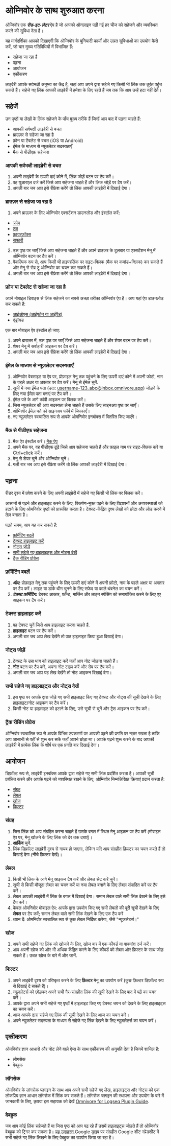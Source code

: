 # ओम्निवोर  के साथ शुरुआत करना

ओम्निवोर एक ***रीड-इट-लेटर*** ऐप है जो आपको ऑनलाइन पढ़ी गई हर चीज को सहेजने और व्यवस्थित करने की सुविधा देता है।

यह मार्गदर्शिका आपको दिखाएगी कि ओम्निवोर के बुनियादी कार्यों और उन्नत सुविधाओं का उपयोग कैसे करें, जो चार मुख्य गतिविधियों में विभाजित हैं:

- सहेजा जा रहा है
- पढ़ना
- आयोजन
- एकीकरण

लाइब्रेरी आपके सर्वभक्षी अनुभव का केंद्र है, जहां आप अपने द्वारा सहेजे गए किसी भी लिंक तक तुरंत पहुंच सकते हैं। सहेजे गए लिंक आपकी लाइब्रेरी में हमेशा के लिए रहते हैं जब तक कि आप उन्हें हटा नहीं देते।

## सहेजें

उन पृष्ठों या लेखों के लिंक सहेजने के पाँच मुख्य तरीके हैं जिन्हें आप बाद में पढ़ना चाहते हैं:

- आपकी सर्वभक्षी लाइब्रेरी से बचत
- ब्राउज़र से सहेजा जा रहा है
- फ़ोन या टैबलेट से बचत (iOS या Android)
- ईमेल के माध्यम से न्यूज़लेटर सदस्यताएँ
- मैक से पीडीएफ़ सहेजना

### आपकी सर्वभक्षी लाइब्रेरी से बचत
1. अपनी लाइब्रेरी के ऊपरी दाएं कोने में, लिंक जोड़ें बटन पर टैप करें।
2. वह यूआरएल दर्ज करें जिसे आप सहेजना चाहते हैं और लिंक जोड़ें पर टैप करें।
3. अगली बार जब आप इसे रीफ्रेश करेंगे तो लिंक आपकी लाइब्रेरी में दिखाई देगा।

### ब्राउज़र से सहेजा जा रहा है

1. अपने ब्राउज़र के लिए ओम्निवोर एक्सटेंशन डाउनलोड और इंस्टॉल करें:

- [ क्रोम ](https://omnivore.app/install/chrome)
- [ एज ](https://omnivore.app/install/edge)
- [ फ़ायरफ़ॉक्स ](https://omnivore.app/install/firefox)
- [ सफारी ](https://omnivore.app/install/safari)

2. उस पृष्ठ पर जाएँ जिसे आप सहेजना चाहते हैं और अपने ब्राउज़र के टूलबार या एक्सटेंशन मेनू में ओम्निवोर बटन पर टैप करें।
3. वैकल्पिक रूप से, आप किसी भी हाइपरलिंक पर राइट-क्लिक (मैक पर कमांड+क्लिक) कर सकते हैं और मेनू से सेव टू ओम्निवोर का चयन कर सकते हैं।
4. अगली बार जब आप इसे रीफ्रेश करेंगे तो लिंक आपकी लाइब्रेरी में दिखाई देगा।

### फ़ोन या टेबलेट से सहेजा जा रहा है

अपने मोबाइल डिवाइस से लिंक सहेजने का सबसे अच्छा तरीका ओम्निवोर ऐप है। आप यहां ऐप डाउनलोड कर सकते हैं:

- [ आईओएस (आईफोन या आईपैड) ](https://omnivore.app/install/ios)
- एंड्रॉयड

एक बार मोबाइल ऐप इंस्टॉल हो जाए:

1. अपने ब्राउज़र में, उस पृष्ठ पर जाएँ जिसे आप सहेजना चाहते हैं और शेयर बटन पर टैप करें।
2. शेयर मेनू में सर्वाहारी आइकन पर टैप करें।
3. अगली बार जब आप इसे रीफ्रेश करेंगे तो लिंक आपकी लाइब्रेरी में दिखाई देगा।
  
### ईमेल के माध्यम से न्यूज़लेटर सदस्यताएँ

1. ओम्निवोर वेबसाइट या ऐप पर, प्रोफ़ाइल मेनू तक पहुंचने के लिए ऊपरी दाएं कोने में अपनी फोटो, नाम के पहले अक्षर या अवतार पर टैप करें। मेनू से ईमेल चुनें.
2. सूची में नया ईमेल पता (उदा: username-123_abc@inbox.omnivore.app) जोड़ने के लिए नया ईमेल पता बनाएं पर टैप करें।
3. ईमेल पते के आगे कॉपी आइकन पर क्लिक करें।
4. जिस न्यूज़लेटर की आप सदस्यता लेना चाहते हैं उसके लिए साइनअप पृष्ठ पर जाएँ।
5. ओम्निवोर ईमेल पते को साइनअप फॉर्म में चिपकाएँ।
6. नए न्यूज़लेटर स्वचालित रूप से आपके ओमनिवोर इनबॉक्स में वितरित किए जाएंगे।

### मैक से पीडीएफ़ सहेजना

1. मैक ऐप इंस्टॉल करें। [मैक ऐप](https://omnivore.app/install/mac)
2. अपने मैक पर, वह पीडीएफ ढूंढें जिसे आप सहेजना चाहते हैं और फ़ाइल नाम पर राइट-क्लिक करें या Ctrl+click करें।
3. मेनू से शेयर चुनें और ओम्निवोर चुनें।
4. गली बार जब आप इसे रीफ्रेश करेंगे तो लिंक आपकी लाइब्रेरी में दिखाई देगा।

## पढ़ना

रीडर दृश्य में प्रवेश करने के लिए अपनी लाइब्रेरी में सहेजे गए किसी भी लिंक पर क्लिक करें।

आसानी से पढ़ने और हाइलाइट करने के लिए, विकर्षण-मुक्त पढ़ने के लिए विज्ञापनों और अव्यवस्थाओं को हटाने के लिए ओमनिवोर पृष्ठों को प्रारूपित करता है। टेक्स्ट-केंद्रित दृश्य लेखों को छोटा और लोड करने में तेज़ बनाता है।

पढ़ते समय, आप यह कर सकते हैं:

- <span style="text-decoration:underline;">फ़ॉर्मेटिंग बदलें</span>
- <span style="text-decoration:underline;">टेक्स्ट हाइलाइट करें</span>
- <span style="text-decoration:underline;">नोट्स जोड़ें</span>
- <span style="text-decoration:underline;">सभी सहेजे गए हाइलाइट्स और नोट्स देखें</span>
- <span style="text-decoration:underline;">ट्रैक रीडिंग प्रोग्रेस</span>

### फ़ॉर्मेटिंग बदलें
 
1. **_थीम:_**   प्रोफ़ाइल मेनू तक पहुंचने के लिए ऊपरी दाएं कोने में अपनी फ़ोटो, नाम के पहले अक्षर या अवतार पर टैप करें। लाइट या डार्क थीम चुनने के लिए सफेद या काले थंबनेल का चयन करें।
2. **_टेक्स्ट फ़ॉर्मेटिंग:_**  टेक्स्ट आकार, फ़ॉन्ट, मार्जिन और लाइन स्पेसिंग को समायोजित करने के लिए एए आइकन पर टैप करें।

### टेक्स्ट हाइलाइट करें

1. वह टेक्स्ट चुनें जिसे आप हाइलाइट करना चाहते हैं.
2. **हाइलाइट** बटन पर टैप करें।
3. अगली बार जब आप लेख देखेंगे तो पाठ हाइलाइट किया हुआ दिखाई देगा।

### नोट्स जोड़ें
1. टेक्स्ट के उस भाग को हाइलाइट करें जहाँ आप नोट जोड़ना चाहते हैं।
2. **नोट** बटन पर टैप करें, अपना नोट टाइप करें और सेव पर टैप करें।
3. अगली बार जब आप यह लेख देखेंगे तो नोट आइकन दिखाई देगा।

### सभी सहेजे गए हाइलाइट्स और नोट्स देखें
1. इस पृष्ठ पर आपके द्वारा जोड़े गए सभी हाइलाइट किए गए टेक्स्ट और नोट्स की सूची देखने के लिए हाइलाइट/नोट आइकन पर टैप करें।
2. किसी नोट या हाइलाइट को हटाने के लिए, उसे सूची से चुनें और ट्रैश आइकन पर टैप करें।

### ट्रैक रीडिंग प्रोग्रेस

ओम्निवोर स्वचालित रूप से आपके विभिन्न उपकरणों पर आपकी पढ़ने की प्रगति पर नज़र रखता है ताकि आप आसानी से वहीं से शुरू कर सकें जहाँ आपने छोड़ा था। आपके पढ़ने शुरू करने के बाद आपकी लाइब्रेरी में प्रत्येक लिंक के शीर्ष पर एक प्रगति बार दिखाई देगा।

## आयोजन

डिफ़ॉल्ट रूप से, लाइब्रेरी इनबॉक्स आपके द्वारा सहेजे गए सभी लिंक प्रदर्शित करता है। आपकी सूची प्रबंधित करने और आपके पढ़ने को व्यवस्थित रखने के लिए, ओम्निवोर निम्नलिखित क्रियाएं प्रदान करता है:

- <span style="text-decoration:underline;">संग्रह</span>
- <span style="text-decoration:underline;">लेबल</span>
- <span style="text-decoration:underline;">खोज</span>
- <span style="text-decoration:underline;">फिल्टर</span>

### संग्रह

1. जिस लिंक को आप संग्रहित करना चाहते हैं उसके बगल में स्थित मेनू आइकन पर टैप करें (मोबाइल ऐप पर, मेनू खोलने के लिए लिंक को देर तक दबाएं)।
2. **आर्किव** चुनें.
3. लिंक डिफ़ॉल्ट लाइब्रेरी दृश्य से गायब हो जाएगा, लेकिन यदि आप संग्रहीत फ़िल्टर का चयन करते हैं तो दिखाई देगा (नीचे फ़िल्टर देखें)।

### लेबल

1. किसी भी लिंक के आगे मेनू आइकन टैप करें और लेबल सेट करें चुनें।
2. सूची से किसी मौजूदा लेबल का चयन करें या नया लेबल बनाने के लिए लेबल संपादित करें पर टैप करें।
3. लेबल आपकी लाइब्रेरी में लिंक के बगल में दिखाई देगा। समान लेबल वाले सभी लिंक देखने के लिए इसे टैप करें।
4. केवल ओमनिवोर मोबाइल ऐप: आपके द्वारा उपयोग किए गए सभी लेबलों की पूरी सूची देखने के लिए **लेबल** पर टैप करें; समान लेबल वाले सभी लिंक देखने के लिए एक टैप करें
5. ध्यान दें: ओमनिवोर स्वचालित रूप से कुछ लेबल निर्दिष्ट करेगा, जैसे "न्यूज़लेटर्स।"

### खोज

1. अपने सभी सहेजे गए लिंक को खोजने के लिए, खोज बार में एक कीवर्ड या वाक्यांश दर्ज करें।
2. आप अपनी खोज को और भी अधिक केंद्रित करने के लिए कीवर्ड को लेबल और फ़िल्टर के साथ जोड़ सकते हैं। उन्नत खोज के बारे में और जानें.

### फिल्टर

1. अपने लाइब्रेरी दृश्य को परिष्कृत करने के लिए **फ़िल्टर** मेनू का उपयोग करें (कुछ फ़िल्टर डिफ़ॉल्ट रूप से दिखाई दे सकते हैं)।
2. न्यूज़लेटर्स को छोड़कर अपने सभी गैर-संग्रहीत लिंक की सूची देखने के लिए बाद में पढ़ें का चयन करें।
3. आपके द्वारा अपने सभी सहेजे गए पृष्ठों में हाइलाइट किए गए टेक्स्ट चयन को देखने के लिए हाइलाइट्स का चयन करें।
4. आज आपके द्वारा सहेजे गए लिंक की सूची देखने के लिए आज का चयन करें।
5. अपने न्यूज़लेटर सदस्यता के माध्यम से सहेजे गए लिंक देखने के लिए न्यूज़लेटर्स का चयन करें।

## एकीकरण

ओमनिवोर ज्ञान आधारों और नोट लेने वाले ऐप्स के साथ एकीकरण की अनुमति देता है जिनमें शामिल हैं:

- लोगसेक
- वेबहुक

### लॉगसेक

ओमनिवोर के लॉगसेक प्लगइन के साथ आप अपने सभी सहेजे गए लेख, हाइलाइट्स और नोट्स को एक लोकप्रिय ज्ञान आधार लॉगसेक में सिंक कर सकते हैं। लॉगसेक प्लगइन की स्थापना और उपयोग के बारे में जानकारी के लिए, कृपया इस सहायक को देखें [Omnivore for Logseq Plugin Guide](https://briansunter.com/graph/#/page/omnivore-logseq-guide).

### वेबहुक

जब आप कोई लिंक सहेजते हैं या जिस पृष्ठ को आप पढ़ रहे हैं उसमें हाइलाइट्स जोड़ते हैं तो ओम्निवोर वेबहुक को ट्रिगर कर सकता है। <span style="text-decoration:underline;">यह उदाहरण </span> Google ड्राइव पर संग्रहीत Google शीट स्प्रेडशीट में सभी सहेजे गए लिंक लिखने के लिए वेबहुक का उपयोग किया जा रहा है।